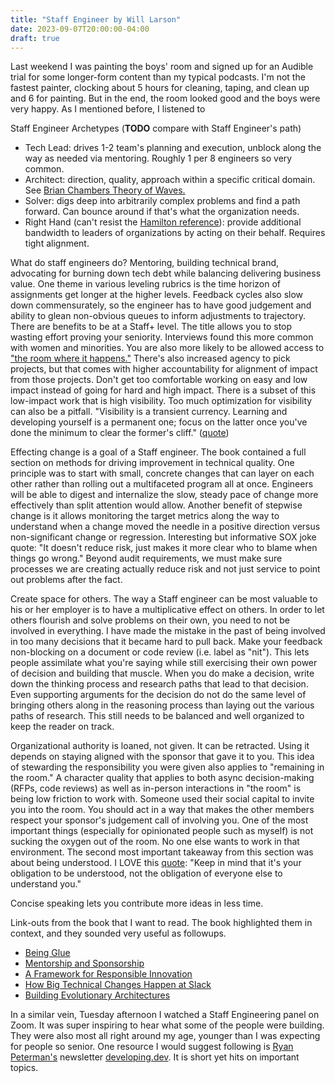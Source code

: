 ```yaml
---
title: "Staff Engineer by Will Larson"
date: 2023-09-07T20:00:00-04:00
draft: true
---
```


Last weekend I was painting the boys' room and signed up for an Audible trial for some longer-form content than my typical podcasts. I'm not the fastest painter, clocking about 5 hours for cleaning, taping, and clean up and 6 for painting. But in the end, the room looked good and the boys were very happy. As I mentioned before, I listened to

Staff Engineer Archetypes (**TODO** compare with Staff Engineer's path)

- Tech Lead: drives 1-2 team's planning and execution, unblock along the way as needed via mentoring. Roughly 1 per 8 engineers so very common.
- Architect: direction, quality, approach within a specific critical domain. See [Brian Chambers Theory of Waves.](https://brianchambers.substack.com/p/chamber-of-tech-secrets-5)
- Solver: digs deep into arbitrarily complex problems and find a path forward. Can bounce around if that's what the organization needs.
- Right Hand (can't resist the [Hamilton reference](https://www.youtube.com/watch?v=7uGG7Sgwz4Q)): provide additional bandwidth to leaders of organizations by acting on their behalf. Requires tight alignment.

What do staff engineers do? Mentoring, building technical brand, advocating for burning down tech debt while balancing delivering business value. One theme in various leveling rubrics is the time horizon of assignments get longer at the higher levels. Feedback cycles also slow down commensurately, so the engineer has to have good judgement and ability to glean non-obvious queues to inform adjustments to trajectory. There are benefits to be at a Staff+ level. The title allows you to stop wasting effort proving your seniority. Interviews found this more common with women and minorities. You are also more likely to be allowed access to ["the room where it happens."](https://www.youtube.com/watch?v=UMD14n4UOVQ) There's also increased agency to pick projects, but that comes with higher accountability for alignment of impact from those projects. Don't get too comfortable working on easy and low impact instead of going for hard and high impact. There is a subset of this low-impact work that is high visibility. Too much optimization for visibility can also be a pitfall. "Visibility is a transient currency. Learning and developing yourself is a permanent one; focus on the latter once you've done the minimum to clear the former's cliff." ([quote](https://staffeng.com/guides/being-visible/))

Effecting change is a goal of a Staff engineer. The book contained a full section on methods for driving improvement in technical quality. One principle was to start with small, concrete changes that can layer on each other rather than rolling out a multifaceted program all at once. Engineers will be able to digest and internalize the slow, steady pace of change more effectively than split attention would allow. Another benefit of stepwise change is it allows monitoring the target metrics along the way to understand when a change moved the needle in a positive direction versus non-significant change or regression. Interesting but informative SOX joke quote: "It doesn't reduce risk, just makes it more clear who to blame when things go wrong." Beyond audit requirements, we must make sure processes we are creating actually reduce risk and not just service to point out problems after the fact.

Create space for others. The way a Staff engineer can be most valuable to his or her employer is to have a multiplicative effect on others. In order to let others flourish and solve problems on their own, you need to not be involved in everything. I have made the mistake in the past of being involved in too many decisions that it became hard to pull back. Make your feedback non-blocking on a document or code review (i.e. label as "nit"). This lets people assimilate what you're saying while still exercising their own power of decision and building that muscle. When you do make a decision, write down the thinking process and research paths that lead to that decision. Even supporting arguments for the decision do not do the same level of bringing others along in the reasoning process than laying out the various paths of research. This still needs to be balanced and well organized to keep the reader on track.

Organizational authority is loaned, not given. It can be retracted. Using it depends on staying aligned with the sponsor that gave it to you. This idea of stewarding the responsibility you were given also applies to "remaining in the room." A character quality that applies to both async decision-making (RFPs, code reviews) as well as in-person interactions in "the room" is being low friction to work with. Someone used their social capital to invite you into the room. You should act in a way that makes the other members respect your sponsor's judgement call of involving you. One of the most important things (especially for opinionated people such as myself) is not sucking the oxygen out of the room. No one else wants to work in that environment. The second most important takeaway from this section was about being understood. I LOVE this [quote](https://staffeng.com/guides/getting-in-the-room/): "Keep in mind that it's your obligation to be understood, not the obligation of everyone else to understand you."

Concise speaking lets you contribute more ideas in less time.

Link-outs from the book that I want to read. The book highlighted them in context, and they sounded very useful as followups.

- [Being Glue](https://noidea.dog/glue)
- [Mentorship and Sponsorship](https://larahogan.me/blog/what-sponsorship-looks-like/)
- [A Framework for Responsible Innovation](https://multithreaded.stitchfix.com/blog/2019/08/19/framework-for-responsible-innovation/)
- [How Big Technical Changes Happen at Slack](https://slack.engineering/how-big-technical-changes-happen-at-slack/)
- [Building Evolutionary Architectures](https://evolutionaryarchitecture.com/)

In a similar vein, Tuesday afternoon I watched a Staff Engineering panel on Zoom. It was super inspiring to hear what some of the people were building. They were also most all right around my age, younger than I was expecting for people so senior. One resource I would suggest following is [Ryan Peterman's](https://www.linkedin.com/in/ryanlpeterman/) newsletter [developing.dev](https://www.developing.dev/). It is short yet hits on important topics.
